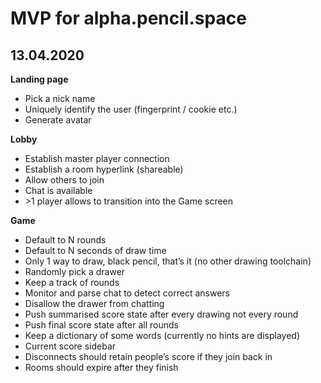 # MVP for alpha.pencil.space

## 13.04.2020

**Landing page**

* Pick a nick name
* Uniquely identify the user (fingerprint / cookie etc.)
* Generate avatar

**Lobby**

* Establish master player connection
* Establish a room hyperlink (shareable)
* Allow others to join
* Chat is available
* &gt;1 player allows to transition into the Game screen

**Game**

* Default to N rounds
* Default to N seconds of draw time
* Only 1 way to draw, black pencil, that’s it (no other drawing toolchain)
* Randomly pick a drawer
* Keep a track of rounds
* Monitor and parse chat to detect correct answers
* Disallow the drawer from chatting
* Push summarised score state after every drawing not every round
* Push final score state after all rounds
* Keep a dictionary of some words (currently no hints are displayed)
* Current score sidebar
* Disconnects should retain people’s score if they join back in
* Rooms should expire after they finish
